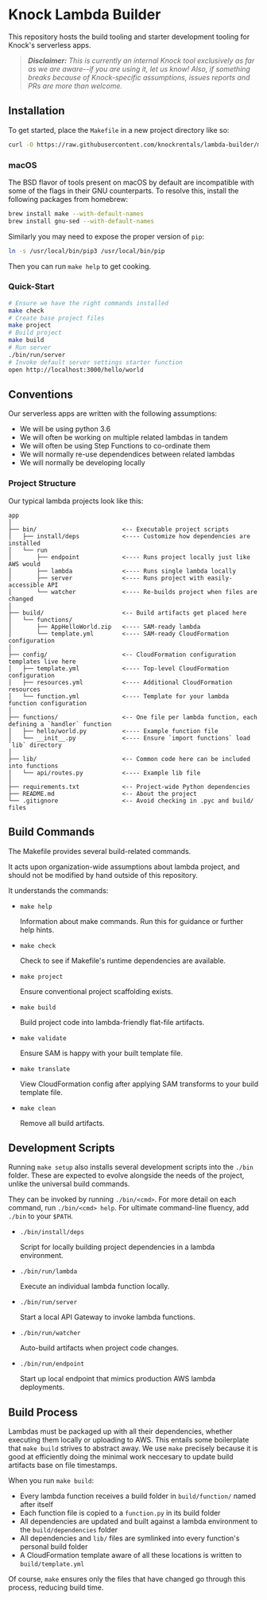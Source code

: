 Knock Lambda Builder
====================

This repository hosts the build tooling and starter development tooling
for Knock's serverless apps.

> ***Disclaimer:*** *This is currently an internal Knock tool exclusively as far as we are aware--if you are using it, let us know! Also, if something breaks because of Knock-specific assumptions, issues reports and PRs are more than welcome.*

Installation
------------

To get started, place the `Makefile` in a new project directory like so:

```bash
curl -O https://raw.githubusercontent.com/knockrentals/lambda-builder/master/Makefile
```

### macOS

The BSD flavor of tools present on macOS by default are incompatible with some
of the flags in their GNU counterparts. To resolve this, install the following
packages from homebrew:

```bash
brew install make --with-default-names
brew install gnu-sed --with-default-names
```

Similarly you may need to expose the proper version of `pip`:

```bash
ln -s /usr/local/bin/pip3 /usr/local/bin/pip
```

Then you can run `make help` to get cooking.

### Quick-Start

```bash
# Ensure we have the right commands installed
make check
# Create base project files
make project
# Build project
make build
# Run server
./bin/run/server
# Invoke default server settings starter function
open http://localhost:3000/hello/world
```


Conventions
-----------

Our serverless apps are written with the following assumptions:

- We will be using python 3.6
- We will often be working on multiple related lambdas in tandem
- We will often be using Step Functions to co-ordinate them
- We will normally re-use dependendices between related lambdas
- We will normally be developing locally


### Project Structure

Our typical lambda projects look like this:

```
app
│
├── bin/                        <-- Executable project scripts
│   ├── install/deps            <---- Customize how dependencies are installed
│   └── run
│       ├── endpoint            <---- Runs project locally just like AWS would
│       ├── lambda              <---- Runs single lambda locally
│       ├── server              <---- Runs project with easily-accessible API 
│       └── watcher             <---- Re-builds project when files are changed
│
├── build/                      <-- Build artifacts get placed here
│   └── functions/
│       ├── AppHelloWorld.zip   <---- SAM-ready lambda
│       └── template.yml        <---- SAM-ready CloudFormation configuration
│
├── config/                     <-- CloudFormation configuration templates live here
│   ├── template.yml            <---- Top-level CloudFormation configuration
│   ├── resources.yml           <---- Additional CloudFormation resources
│   └── function.yml            <---- Template for your lambda function configuration
│
├── functions/                  <-- One file per lambda function, each defining a `handler` function
│   ├── hello/world.py          <---- Example function file
│   └── __init__.py             <---- Ensure `import functions` load `lib` directory
│
├── lib/                        <-- Common code here can be included into functions
│   └── api/routes.py           <---- Example lib file
│
├── requirements.txt            <-- Project-wide Python dependencies
├── README.md                   <-- About the project
└── .gitignore                  <-- Avoid checking in .pyc and build/ files
```


Build Commands
--------------

The Makefile provides several build-related commands.

It acts upon organization-wide assumptions about lambda project,
and should not be modified by hand outside of this repository.

It understands the commands:

- `make help`

  Information about make commands. Run this for guidance or further help hints.

- `make check`

  Check to see if Makefile's runtime dependencies are available.

- `make project`

  Ensure conventional project scaffolding exists.

- `make build`

  Build project code into lambda-friendly flat-file artifacts.

- `make validate`

  Ensure SAM is happy with your built template file.

- `make translate`

  View CloudFormation config after applying SAM transforms to your build template file.

- `make clean`

  Remove all build artifacts.


Development Scripts
-------------------

Running `make setup` also installs several development scripts
into the `./bin` folder. These are expected to evolve alongside
the needs of the project, unlike the universal build commands.

They can be invoked by running `./bin/<cmd>`.
For more detail on each command, run `./bin/<cmd> help`.
For ultimate command-line fluency, add `./bin` to your `$PATH`.

- `./bin/install/deps`

  Script for locally building project dependencies in a lambda environment.

- `./bin/run/lambda`

  Execute an individual lambda function locally.

- `./bin/run/server`

  Start a local API Gateway to invoke lambda functions.

- `./bin/run/watcher`

  Auto-build artifacts when project code changes.

- `./bin/run/endpoint`

  Start up local endpoint that mimics production AWS lambda deployments.


Build Process
-------------

Lambdas must be packaged up with all their dependencies, whether executing them
locally or uploading to AWS. This entails some boilerplate that `make build` strives
to abstract away. We use `make` precisely because it is good at efficiently
doing the minimal work neccesary to update build artifacts base on file timestamps.

When you run `make build`:

  - Every lambda function receives a build folder in `build/function/` named after itself
  - Each function file is copied to a `function.py` in its build folder
  - All dependencies are updated and built against a lambda environment to the `build/dependencies` folder
  - All dependencies and `lib/` files are symlinked into every function's personal build folder
  - A CloudFormation template aware of all these locations is written to `build/template.yml`

Of course, `make` ensures only the files that have changed go through this process, reducing build time.
